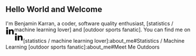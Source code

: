 ## Hello World and Welcome

I'm Benjamin Karran, a coder, software quality enthusiast, [statistics / machine learning lover] and [outdoor sports fanatic].
You can find me on
<img src="_fa/linkedin.svg" align="left" width="24">
<img src="_fa/linkedin.svg" align="left" width="24">

[statistics / machine learning lover]:about_me#Statistics / Machine Learning
[outdoor sports fanatic]:about_me#Meet Me Outdoors
